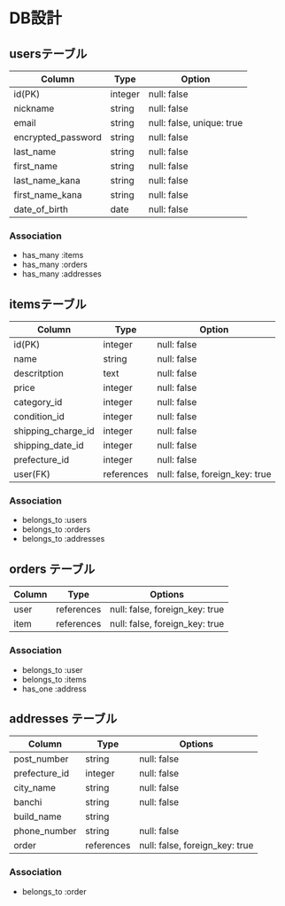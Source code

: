 # DB設計
## usersテーブル
| Column | Type | Option |
|-|-|-|
| id(PK) | integer | null: false |
| nickname | string | null: false |
| email | string | null: false, unique: true |
| encrypted_password | string | null: false |
| last_name | string | null: false |
| first_name | string | null: false |
| last_name_kana | string | null: false |
| first_name_kana | string | null: false |
| date_of_birth | date | null: false |

### Association
- has_many :items
- has_many :orders
- has_many :addresses

## itemsテーブル
| Column | Type | Option |
|-|-|-|
| id(PK) | integer | null: false |
| name | string | null: false |
| descritption | text | null: false |
| price | integer | null: false |
| category_id | integer | null: false |
| condition_id | integer | null: false |
| shipping_charge_id | integer | null: false |
| shipping_date_id | integer | null: false |
| prefecture_id | integer | null: false |
| user(FK) | references | null: false, foreign_key: true |

### Association
- belongs_to :users
- belongs_to :orders
- belongs_to :addresses

## orders テーブル

| Column | Type       | Options                        |
| ------ | ---------- | ------------------------------ |
| user   | references | null: false, foreign_key: true |
| item   | references | null: false, foreign_key: true |

### Association

- belongs_to :user
- belongs_to :items
- has_one :address

## addresses テーブル

| Column        | Type       | Options                       |
| -------      | ---------- | ------------------------------ |
| post_number  | string     | null: false                    |
| prefecture_id         | integer    | null: false                    |
| city_name    | string     | null: false                    |
| banchi       | string     | null: false                    |
| build_name   | string     |                                |
| phone_number | string     | null: false                    |
| order        | references | null: false, foreign_key: true |

### Association

- belongs_to :order